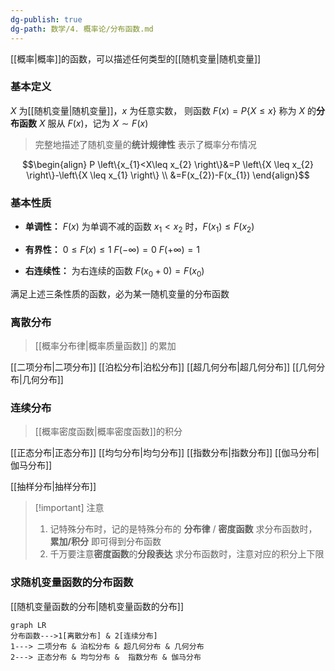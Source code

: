 ```yaml
---
dg-publish: true
dg-path: 数学/4. 概率论/分布函数.md
---
```

[[概率\|概率]]的函数，可以描述任何类型的[[随机变量\|随机变量]]
### 基本定义
$X$ 为[[随机变量\|随机变量]]，$x$ 为任意实数，
则函数 $F(x)=P\{X\leq x\}$ 称为 $X$ 的**分布函数**
$X$ 服从 $F(x)$，记为 $X\sim F(x)$

>完整地描述了随机变量的**统计规律性**
>表示了概率分布情况

$$\begin{align}
P \left\{x_{1}<X\leq x_{2} \right\}&=P \left\{X \leq x_{2} \right\}-\left\{X \leq x_{1} \right\} \\
&=F(x_{2})-F(x_{1})
\end{align}$$
### 基本性质
- **单调性：**
	$F(x)$ 为单调不减的函数
	$x_{1}<x_{2}$ 时，$F(x_{1})\leq F(x_{2})$
	
- **有界性：**
	$0\leq F(x)\leq 1$
	$F(-\infty)=0$
	$F(+\infty)=1$
	
- **右连续性：**
	为右连续的函数
	$F(x_{0}+0)=F(x_{0})$

满足上述三条性质的函数，必为某一随机变量的分布函数

### 离散分布
> [[概率分布律\|概率质量函数]] 的累加

[[二项分布\|二项分布]]
[[泊松分布\|泊松分布]]
[[超几何分布\|超几何分布]]
[[几何分布\|几何分布]]
### 连续分布
> [[概率密度函数\|概率密度函数]]的积分

[[正态分布\|正态分布]]
[[均匀分布\|均匀分布]]
[[指数分布\|指数分布]]
[[伽马分布\|伽马分布]]

[[抽样分布\|抽样分布]]

>[!important] 注意
>1. 记特殊分布时，记的是特殊分布的 **分布律** / **密度函数**
>求分布函数时，**累加/积分**  即可得到分布函数
>2. 千万要注意**密度函数**的**分段表达**
>求分布函数时，注意对应的积分上下限


### 求随机变量函数的分布函数
[[随机变量函数的分布\|随机变量函数的分布]]


```mermaid
graph LR
分布函数--->1[离散分布] & 2[连续分布]
1---> 二项分布 & 泊松分布 & 超几何分布 & 几何分布
2---> 正态分布 & 均匀分布 &  指数分布 & 伽马分布
```
